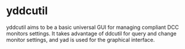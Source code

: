 # yddcutil
yddcutil aims to be a basic universal GUI for managing compliant DCC monitors settings. It takes advantage of ddcutil for query and change monitor settings, and yad is used for the graphical interface.
